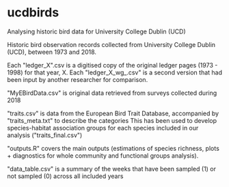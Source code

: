 # ucdbirds
Analysing historic bird data for University College Dublin (UCD)

Historic bird observation records collected from University College Dublin (UCD), between 1973 and 2018. 

Each "ledger_X".csv is a digitised copy of the original ledger pages (1973 - 1998) for that year, X.
Each "ledger_X_wg_.csv" is a second version that had been input by another researcher for comparison.

"MyEBirdData.csv" is original data retrieved from surveys collected during 2018

"traits.csv" is data from the European Bird Trait Database, accompanied by "traits_meta.txt" to describe the categories
This has been used to develop species-habitat association groups for each species included in our analysis ("traits_final.csv")

"outputs.R" covers the main outputs (estimations of species richness, plots + diagnostics for whole community and functional groups analysis).

"data_table.csv" is a summary of the weeks that have been sampled (1) or not sampled (0) across all included years
